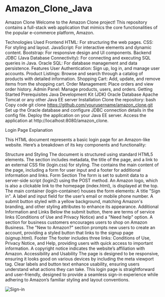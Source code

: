 # Amazon_Clone_Java
Amazon Clone
Welcome to the Amazon Clone project! This repository contains a full-stack web application that mimics the core functionalities of the popular e-commerce platform, Amazon.

Technologies Used
Frontend
HTML: For structuring the web pages.
CSS: For styling and layout.
JavaScript: For interactive elements and dynamic content.
Bootstrap: For responsive design and UI components.
Backend
JDBC (Java Database Connectivity): For connecting and executing SQL queries in Java.
Oracle SQL: For database management and data persistence.
Features
User Authentication: Sign up, log in, and manage user accounts.
Product Listings: Browse and search through a catalog of products with detailed information.
Shopping Cart: Add, update, and remove items from the shopping cart.
Order Management: Place orders and view order history.
Admin Panel: Manage products, users, and orders.
Getting Started
Prerequisites
Java Development Kit (JDK)
Oracle Database
Apache Tomcat or any other Java EE server
Installation
Clone the repository:
bash
Copy code
git clone https://github.com/yourusername/amazon_clone.git
Set up the Oracle database and configure JDBC connection details in the config file.
Deploy the application on your Java EE server.
Access the application at http://localhost:8080/amazon_clone.

Login Page Explanation

This HTML document represents a basic login page for an Amazon-like website. Here’s a breakdown of its key components and functionality:

Structure and Styling
The document is structured using standard HTML5 elements. The <head> section includes metadata, the title of the page, and a link to an external CSS file (login.css) for styling.
The <body> contains the main content of the page, including a form for user input and a footer for additional information and links.
Form Section
The form is set to submit data to a server-side script (login2) using the POST method.
An Amazon logo, which is also a clickable link to the homepage (index.html), is displayed at the top.
The main container (login-container) houses the form elements:
A title "Sign in".
A label and input field for the user’s email or mobile phone number.
A submit button styled with a yellow background, matching Amazon's branding, and other styling attributes to enhance its appearance.
Additional Information and Links
Below the submit button, there are terms of service links (Conditions of Use and Privacy Notice) and a "Need help" option.
A section for business customers encourages users to shop on Amazon Business.
The "New to Amazon?" section prompts new users to create an account, providing a styled button that links to the signup page (signup.html).
Footer
The footer includes three links: Conditions of Use, Privacy Notice, and Help, providing users with quick access to important information.
A copyright notice indicates the website’s affiliation with Amazon.
Accessibility and Usability
The page is designed to be responsive, ensuring it looks good on various devices by including the meta viewport tag.
Clear labels and button text enhance usability, ensuring users understand what actions they can take.
This login page is straightforward and user-friendly, designed to provide a seamless sign-in experience while adhering to Amazon’s familiar styling and layout conventions.

![Sign-in](https://github.com/Avishkar709/Amazon_Clone_Java/assets/165990602/b66c0046-6c14-4f71-b79b-f9b673ed6bb5)
